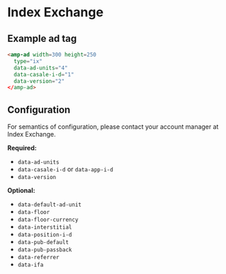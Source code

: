 <!---
Copyright 2016 The AMP HTML Authors. All Rights Reserved.

Licensed under the Apache License, Version 2.0 (the "License");
you may not use this file except in compliance with the License.
You may obtain a copy of the License at

      http://www.apache.org/licenses/LICENSE-2.0

Unless required by applicable law or agreed to in writing, software
distributed under the License is distributed on an "AS-IS" BASIS,
WITHOUT WARRANTIES OR CONDITIONS OF ANY KIND, either express or implied.
See the License for the specific language governing permissions and
limitations under the License.
-->

# Index Exchange


## Example ad tag

```html
<amp-ad width=300 height=250
  type="ix"
  data-ad-units="4"
  data-casale-i-d="1"
  data-version="2"
</amp-ad>
```

## Configuration

For semantics of configuration, please contact your account manager at Index Exchange.

__Required:__

- `data-ad-units`
- `data-casale-i-d` or `data-app-i-d`
- `data-version`


__Optional:__

- `data-default-ad-unit`
- `data-floor`
- `data-floor-currency`
- `data-interstitial`
- `data-position-i-d`
- `data-pub-default`
- `data-pub-passback`
- `data-referrer`
- `data-ifa`


